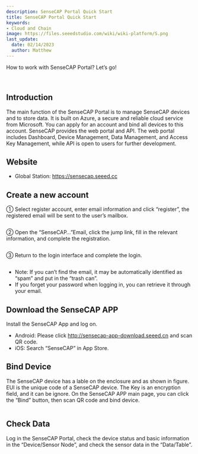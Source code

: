 ```yaml
---
description: SenseCAP Portal Quick Start
title: SenseCAP Portal Quick Start
keywords:
- Cloud and Chain
image: https://files.seeedstudio.com/wiki/wiki-platform/S.png        
last_update:
  date: 02/14/2023
  author: Matthew
---
```


<div class="post-content">
<div class="summary">

How to work with SenseCAP Portal? Let’s go!

</div>
<div id="toc">

&nbsp;

</div>
<h2 id="introduction" class="clickable-header top-level-header">Introduction</h2>
<i class="icon-arrow-up back-to-top"></i>The main function of the SenseCAP Portal is to manage SenseCAP devices and to store data. It is built on Azure, a secure and reliable cloud service from Microsoft. You can apply for an account and bind all devices to this account. SenseCAP provides the web portal and API. The web portal includes Dashboard, Device Management, Data Management, and Access Key Management, while API is open to users for further development.
<h2 id="website" class="clickable-header top-level-header">Website</h2>
<i class="icon-arrow-up back-to-top"></i>
<ul>
 	<li>Global Station: <a href="https://sensecap.seeed.cc/">https://sensecap.seeed.cc</a></li>
</ul>
<h2 id="create-a-new-account" class="clickable-header top-level-header">Create a new account</h2>
<i class="icon-arrow-up back-to-top"></i>① Select register account, enter email information and click “register”, the registered email will be sent to the user’s mailbox.
<figure><img class="docimage" src="https://sensecap-docs.seeed.cc/images/sensecap_portal/EN-register-1.jpg" alt="" /></figure>
② Open the “SenseCAP…”Email, click the jump link, fill in the relevant information, and complete the registration.
<figure><img class="docimage" src="https://sensecap-docs.seeed.cc/images/sensecap_portal/EN-register-2.jpg" alt="" /></figure>
③ Return to the login interface and complete the login.
<figure><img class="docimage" src="https://sensecap-docs.seeed.cc/images/sensecap_portal/EN-register-3.jpg" alt="" /></figure>
<ul>
 	<li>Note: If you can’t find the email, it may be automatically identified as “spam” and put in the “trash can”.</li>
 	<li>If you forget your password when logging in, you can retrieve it through your email.</li>
</ul>
<h2 id="download-the-sensecap-app" class="clickable-header top-level-header">Download the SenseCAP APP</h2>
<i class="icon-arrow-up back-to-top"></i>Install the SenseCAP App and log on.
<ul>
 	<li>Android: Please click <a href="http://sensecap-app-download.seeed.cn/">http://sensecap-app-download.seeed.cn</a> and scan QR code.</li>
 	<li>iOS: Search “SenseCAP” in App Store.</li>
</ul>
<h2 id="bind-device" class="clickable-header top-level-header">Bind Device</h2>
<i class="icon-arrow-up back-to-top"></i>The SenseCAP device has a lable on the enclosure and as shown in figure. EUI is the unique code of a SenseCAP device. The Key is an encryption field, and it can be ignore.
On the SenseCAP APP main page, you can click the “Bind” button, then scan QR code and bind device.
<figure><img class="docimage" src="https://sensecap-docs.seeed.cc/images/sensecap_portal/label.jpg" alt="" /></figure>
<h2 id="check-data" class="clickable-header top-level-header">Check Data</h2>
<i class="icon-arrow-up back-to-top"></i>Log in the SenseCAP Portal, check the device status and basic information in the “Device/Sensor Node”, and check the sensor data in the “Data/Table”.
<figure><img class="docimage" src="https://sensecap-docs.seeed.cc/images/sensecap_portal/data_overview.jpg" alt="" /></figure>
</div>